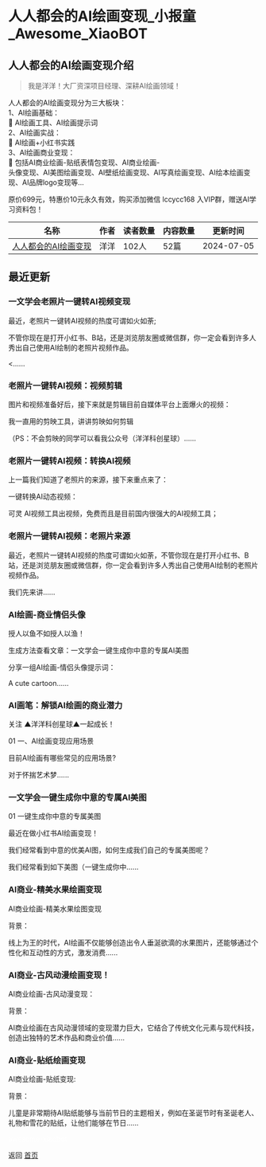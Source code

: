 # 人人都会的AI绘画变现_小报童_Awesome_XiaoBOT

## 人人都会的AI绘画变现介绍
> 我是洋洋！大厂资深项目经理、深耕AI绘画领域！    
    
人人都会的AI绘画变现分为三大板块：    
1、AI绘画基础：    
🌟 AI绘画工具、AI绘画提示词    
2、AI绘画实战：    
🌟 AI绘画+小红书实践    
3、AI绘画商业变现：    
🌟 包括AI商业绘画-贴纸表情包变现、AI商业绘画-  
头像变现、AI美图绘画变现、AI壁纸绘画变现、AI写真绘画变现、AI绘本绘画变现、AI品牌logo变现等...    
    
原价699元，特惠价10元永久有效，购买添加微信 lccycc168 入VIP群，赠送AI学习资料包！  
  


|名称|作者|读者数量|内容数量|更新时间|
|---|---|---|---|---|
|[人人都会的AI绘画变现](https://xiaobot.net/p/Vlccycc168?refer=0b133df9-27dc-423b-8101-639049001c13)|洋洋|102人|52篇|2024-07-05|

## 最近更新
### 一文学会老照片一键转AI视频变现

最近，老照片一键转AI视频的热度可谓如火如荼;

不管你现在是打开小红书、B站，还是浏览朋友圈或微信群，你一定会看到许多人秀出自己使用AI绘制的老照片视频作品。

<......

### 老照片一键转AI视频：视频剪辑

图片和视频准备好后，接下来就是剪辑目前自媒体平台上面爆火的视频：

我一直用的剪映工具，讲讲剪映如何剪辑

（PS：不会剪映的同学可以看我公众号（洋洋科创星球）......

### 老照片一键转AI视频：转换AI视频

上一篇我们知道了老照片的来源，接下来重点来了：

一键转换AI动态视频：

可灵 AI视频工具出视频，免费而且是目前国内很强大的AI视频工具；

### 老照片一键转AI视频：老照片来源

最近，老照片一键转AI视频的热度可谓如火如荼，不管你现在是打开小红书、B站，还是浏览朋友圈或微信群，你一定会看到许多人秀出自己使用AI绘制的老照片视频作品。

我们先来讲......

### AI绘画-商业情侣头像

授人以鱼不如授人以渔！

生成方法查看文章：一文学会一键生成你中意的专属AI美图

分享一组AI绘画-情侣头像提示词：

A cute cartoon......

### AI画笔：解锁AI绘画的商业潜力

关注 ▲洋洋科创星球▲一起成长！

01 一、AI绘画变现应用场景

目前AI绘画有哪些常见的应用场景?

对于怀揣艺术梦......

### 一文学会一键生成你中意的专属AI美图

01 一键生成你中意的专属美图

最近在做小红书AI绘画变现！

我们经常看到中意的优美AI图，如何生成我们自己的专属美图呢？

我们经常看到如下美图（一键生成你中......

### AI商业-精美水果绘画变现

AI商业绘画-精美水果绘图变现

背景：

线上为王的时代，AI绘画不仅能够创造出令人垂涎欲滴的水果图片，还能够通过个性化和互动性的方式，激发消费......

### AI商业-古风动漫绘画变现！

AI商业绘画-古风动漫变现：

背景：

AI商业绘画在古风动漫领域的变现潜力巨大，它结合了传统文化元素与现代科技，创造出独特的艺术作品和商业价值......

### AI商业-贴纸绘画变现

AI商业绘画-贴纸变现:

背景：

儿童是非常期待AI贴纸能够与当前节日的主题相关，例如在圣诞节时有圣诞老人、礼物和雪花的贴纸，让他们能够在节日......


<a href="https://github.com/Reno9527/awesome-xiaobot" style="color: white; text-decoration: none;">awesome-xiaobot</a>

返回 [首页](../README.md)
